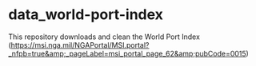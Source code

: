 # data_world-port-index
This repository downloads and clean the World Port Index (https://msi.nga.mil/NGAPortal/MSI.portal?_nfpb=true&amp;_pageLabel=msi_portal_page_62&amp;pubCode=0015)
